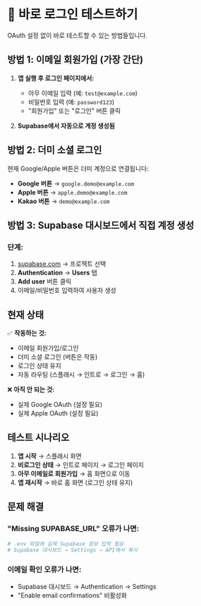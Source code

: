 # 🚀 바로 로그인 테스트하기

OAuth 설정 없이 바로 테스트할 수 있는 방법들입니다.

## 방법 1: 이메일 회원가입 (가장 간단)

1. **앱 실행 후 로그인 페이지에서:**

   - 아무 이메일 입력 (예: `test@example.com`)
   - 비밀번호 입력 (예: `password123`)
   - "회원가입" 또는 "로그인" 버튼 클릭

2. **Supabase에서 자동으로 계정 생성됨**

## 방법 2: 더미 소셜 로그인

현재 Google/Apple 버튼은 더미 계정으로 연결됩니다:

- **Google 버튼** → `google.demo@example.com`
- **Apple 버튼** → `apple.demo@example.com`
- **Kakao 버튼** → `demo@example.com`

## 방법 3: Supabase 대시보드에서 직접 계정 생성

### 단계:

1. [supabase.com](https://supabase.com) → 프로젝트 선택
2. **Authentication** → **Users** 탭
3. **Add user** 버튼 클릭
4. 이메일/비밀번호 입력하여 사용자 생성

## 현재 상태

✅ **작동하는 것:**

- 이메일 회원가입/로그인
- 더미 소셜 로그인 (버튼은 작동)
- 로그인 상태 유지
- 자동 라우팅 (스플래시 → 인트로 → 로그인 → 홈)

❌ **아직 안 되는 것:**

- 실제 Google OAuth (설정 필요)
- 실제 Apple OAuth (설정 필요)

## 테스트 시나리오

1. **앱 시작** → 스플래시 화면
2. **비로그인 상태** → 인트로 페이지 → 로그인 페이지
3. **아무 이메일로 회원가입** → 홈 화면으로 이동
4. **앱 재시작** → 바로 홈 화면 (로그인 상태 유지)

## 문제 해결

### "Missing SUPABASE_URL" 오류가 나면:

```bash
# .env 파일에 실제 Supabase 정보 입력 필요
# Supabase 대시보드 → Settings → API에서 복사
```

### 이메일 확인 오류가 나면:

- Supabase 대시보드 → Authentication → Settings
- "Enable email confirmations" 비활성화

